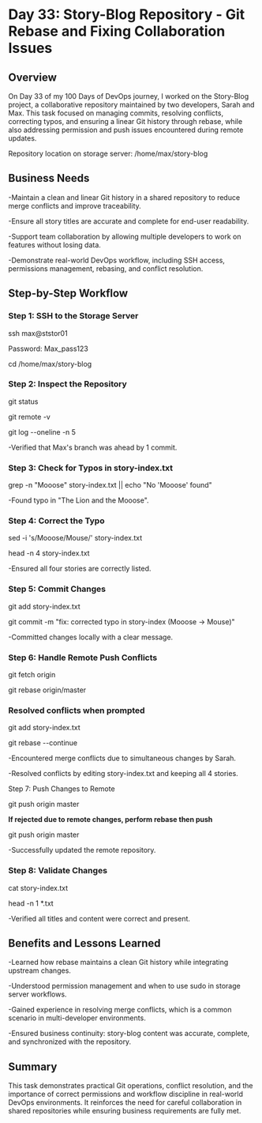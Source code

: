 # Day 33: Story-Blog Repository - Git Rebase and Fixing Collaboration Issues
## Overview
On Day 33 of my 100 Days of DevOps journey, I worked on the Story-Blog project, a collaborative repository maintained by two developers, Sarah and Max. This task focused on managing commits, resolving conflicts, correcting typos, and ensuring a linear Git history through rebase, while also addressing permission and push issues encountered during remote updates.

Repository location on storage server: /home/max/story-blog


## Business Needs
-Maintain a clean and linear Git history in a shared repository to reduce merge conflicts and improve traceability.

-Ensure all story titles are accurate and complete for end-user readability.

-Support team collaboration by allowing multiple developers to work on features without losing data.

-Demonstrate real-world DevOps workflow, including SSH access, permissions management, rebasing, and conflict resolution.

## Step-by-Step Workflow
### Step 1: SSH to the Storage Server

ssh max@ststor01

Password: Max_pass123

cd /home/max/story-blog

### Step 2: Inspect the Repository

git status

git remote -v

git log --oneline -n 5

-Verified that Max's branch was ahead by 1 commit.


### Step 3: Check for Typos in story-index.txt

grep -n "Mooose" story-index.txt || echo "No 'Mooose' found"

-Found typo in "The Lion and the Mooose".

### Step 4: Correct the Typo

sed -i 's/Mooose/Mouse/' story-index.txt

head -n 4 story-index.txt

-Ensured all four stories are correctly listed.

### Step 5: Commit Changes
git add story-index.txt

git commit -m "fix: corrected typo in story-index (Mooose → Mouse)"

-Committed changes locally with a clear message.

### Step 6: Handle Remote Push Conflicts
git fetch origin

git rebase origin/master

### Resolved conflicts when prompted
git add story-index.txt

git rebase --continue

-Encountered merge conflicts due to simultaneous changes by Sarah.

-Resolved conflicts by editing story-index.txt and keeping all 4 stories.

Step 7: Push Changes to Remote

git push origin master

**If rejected due to remote changes, perform rebase then push**

git push origin master

-Successfully updated the remote repository.

### Step 8: Validate Changes
cat story-index.txt

head -n 1 *.txt

-Verified all titles and content were correct and present.

## Benefits and Lessons Learned
-Learned how rebase maintains a clean Git history while integrating upstream changes.

-Understood permission management and when to use sudo in storage server workflows.

-Gained experience in resolving merge conflicts, which is a common scenario in multi-developer environments.

-Ensured business continuity: story-blog content was accurate, complete, and synchronized with the repository.

## Summary
This task demonstrates practical Git operations, conflict resolution, and the importance of correct permissions and workflow discipline in real-world DevOps environments. It reinforces the need for careful collaboration in shared repositories while ensuring business requirements are fully met.
